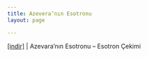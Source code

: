 ```yaml
---
title: Azevera’nın Esotronu
layout: page

---
```

<a href="https://cloud.mail.ru/public/c6f392537d85/AzeVera%27%27n%C4%B1n%20Esotronu%20-%20Esotron%20Cekimi" target="_blank">[indir]</a> | Azevara&#8217;nın Esotronu &#8211; Esotron Çekimi